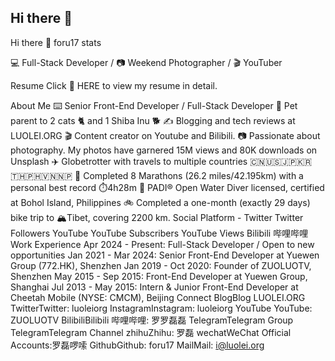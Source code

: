 ## Hi there 👋

Hi there 👋 
foru17 stats

💻 Full-Stack Developer / 📷 Weekend Photographer / 🎬 YouTuber

Resume
Click 📝 HERE to view my resume in detail.

About Me
⌨️ Senior Front-End Developer / Full-Stack Developer
🐾 Pet parent to 2 cats 🐈 and 1 Shiba Inu 🐕
✍️ Blogging and tech reviews at LUOLEI.ORG
🎬 Content creator on Youtube and Bilibili.
📷 Passionate about photography. My photos have garnered 15M views and 80K downloads on Unsplash
✈️ Globetrotter with travels to multiple countries 🇨🇳🇺🇸🇯🇵🇰🇷🇹🇭🇵🇭🇻🇳🇳🇵
🏃 Completed 8 Marathons (26.2 miles/42.195km) with a personal best record ⏱️4h28m
🤿 PADI® Open Water Diver licensed, certified at Bohol Island, Philippines
🚲 Completed a one-month (exactly 29 days) bike trip to 🏔️Tibet, covering 2200 km.
Social
Platform	-
Twitter	Twitter Followers
YouTube	YouTube Subscribers YouTube Views
Bilibili	哔哩哔哩
Work Experience
Apr 2024 - Present: Full-Stack Developer / Open to new opportunities
Jan 2021 - Mar 2024: Senior Front-End Developer at Yuewen Group (772.HK), Shenzhen
Jan 2019 - Oct 2020: Founder of ZUOLUOTV, Shenzhen
May 2015 - Sep 2015: Front-End Developer at Yuewen Group, Shanghai
Jul 2013 - May 2015: Intern & Junior Front-End Developer at Cheetah Mobile (NYSE: CMCM), Beijing
Connect
BlogBlog LUOLEI.ORG
TwitterTwitter: luoleiorg
InstagramInstagram: luoleiorg
YouTube YouTube: ZUOLUOTV
BilibiliBilibili 哔哩哔哩: 罗罗磊磊
TelegramTelegram Group
TelegramTelegram Channel
zhihuZhihu: 罗磊
wechatWeChat Official Accounts:罗磊啰嗦
GithubGithub: foru17
MailMail: i@luolei.org

<!--
**BohanSu/BohanSu** is a ✨ _special_ ✨ repository because its `README.md` (this file) appears on your GitHub profile.

Here are some ideas to get you started:

- 🔭 I’m currently working on ...
- 🌱 I’m currently learning ...
- 👯 I’m looking to collaborate on ...
- 🤔 I’m looking for help with ...
- 💬 Ask me about ...
- 📫 How to reach me: ...
- 😄 Pronouns: ...
- ⚡ Fun fact: ...
-->
